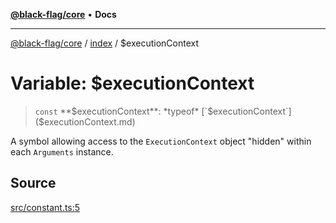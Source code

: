[**@black-flag/core**](../../README.md) • **Docs**

***

[@black-flag/core](../../README.md) / [index](../README.md) / $executionContext

# Variable: $executionContext

> `const` **$executionContext**: *typeof* [`$executionContext`]($executionContext.md)

A symbol allowing access to the `ExecutionContext` object "hidden" within
each `Arguments` instance.

## Source

[src/constant.ts:5](https://github.com/Xunnamius/black-flag/blob/078357b0a89baf1ca6264881df1614997567a0db/src/constant.ts#L5)
